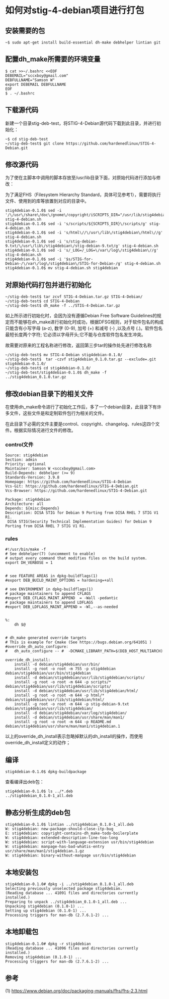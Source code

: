 # 如何对stig-4-debian项目进行打包 

## 安装需要的包 

```
~$ sudo apt-get install build-essential dh-make debhelper lintian git
```

## 配置dh_make所需要的环境变量 

```
$ cat >>~/.bashrc <<EOF
DEBEMAIL="sccxboy@gmail.com"
DEBFULLNAME="Samson W"
export DEBEMAIL DEBFULLNAME
EOF
$ . ~/.bashrc
```

## 下载源代码 

新建一个目录stig-deb-test，将STIG-4-Debian源代码下载到此目录，并进行初始化：

```
~$ cd stig-deb-test
~/stig-deb-test$ git clone https://github.com/hardenedlinux/STIG-4-Debian.git
```

## 修改源代码 

为了使在主脚本中调用的脚本存放至/usr/lib目录下面，对原始代码进行添加与修改： 

为了满足FHS（Filesystem Hierarchy Standard，具体可见参考1），需要将执行文件、使用到的库等放置到对应的目录中。
```
stig4debian-0.1.0$ sed -i '/\/usr\/share\/doc\/gnome\/copyright/iSCRIPTS_DIR="/usr/lib/stig4debian/"' stig-4-debian.sh
stig4debian-0.1.0$ sed -i 's/scripts/${SCRIPTS_DIR}\/scripts/g' stig-4-debian.sh 
stig4debian-0.1.0$ sed -i 's/html\//\/usr\/lib\/stig4debian\/html\//g' stig-4-debian.sh 
stig4debian-0.1.0$ sed -i 's/stig-debian-9.txt/\/usr\/lib\/stig4debian\/stig-debian-9.txt/g' stig-4-debian.sh 
stig4debian-0.1.0$ sed -i 's/_LOG=/_LOG=\/var\/log\/stig4debian\//g' stig-4-debian.sh 
stig4debian-0.1.0$ sed -i '$s/STIG-for-Debian-/\/var\/log\/stig4debian\/STIG-for-Debian-/g' stig-4-debian.sh  
stig4debian-0.1.0$ mv stig-4-debian.sh stig4debian
```


## 对原始代码打包并进行初始化  

```
~/stig-deb-test$ tar zcvf STIG-4-Debian.tar.gz STIG-4-Debian/
~/stig-deb-test$ cd STIG-4-Debian
~/stig-deb-test$ dh_make -f ../STIG-4-Debian.tar.gz
``` 

如上所示进行初始化时，会因为没有遵循Debian Free Software Guidelines的规定而不能够在dh_make进行初始化时成功，根据DFSG规则，对于软件包名的构成只能含有小写字母 (a-z), 数字 (0-9), 加号 (+) 和减号 (-) ,以及点号 (.)。软件包名最短长度两个字符;
它必须以字母开头;它不能与仓库软件包名发生冲突。

故需要对原来的工程名称进行修改，返回第三步tar的操作处先进行修改名称 

```
~/stig-deb-test$ mv STIG-4-Debian stig4debian-0.1.0/
~/stig-deb-test$  tar -czvf stig4debian_0.1.0.tar.gz --exclude=.git stig4debian-0.1.0/
~/stig-deb-test$ cd stig4debian-0.1.0/
~/stig-deb-test/stig4debian-0.1.0$ dh_make -f ../stig4debian_0.1.0.tar.gz
```

## 修改debian目录下的相关文件  

在使用dh_make命令进行了初始化工作后，多了一个debian目录，此目录下有许多文件，这些文件是和定制软件包行为相关的文件。

在此目录下必需的文件主要是control、copyright、changelog、rules这四个文件。根据实际情况进行文件的修改。

### control文件  

```
Source: stig4debian
Section: admin
Priority: optional
Maintainer: Samson W <sccxboy@gmail.com>
Build-Depends: debhelper (>= 9)
Standards-Version: 3.9.8
Homepage: https://github.com/hardenedlinux/STIG-4-Debian
Vcs-Git: https://github.com/hardenedlinux/STIG-4-Debian.git
Vcs-Browser: https://github.com/hardenedlinux/STIG-4-Debian.git

Package: stig4debian
Architecture: all
Depends: ${misc:Depends}
Description: DISA STIG for Debian 9 Porting from DISA RHEL 7 STIG V1 R1.
 DISA STIG(Security Technical Implementation Guides) for Debian 9 Porting from DISA RHEL 7 STIG V1 R1.
```

### rules 

```
#!/usr/bin/make -f
# See debhelper(7) (uncomment to enable)
# output every command that modifies files on the build system.
export DH_VERBOSE = 1


# see FEATURE AREAS in dpkg-buildflags(1)
#export DEB_BUILD_MAINT_OPTIONS = hardening=+all

# see ENVIRONMENT in dpkg-buildflags(1)
# package maintainers to append CFLAGS
#export DEB_CFLAGS_MAINT_APPEND  = -Wall -pedantic
# package maintainers to append LDFLAGS
#export DEB_LDFLAGS_MAINT_APPEND = -Wl,--as-needed


%:
	dh $@


# dh_make generated override targets
# This is example for Cmake (See https://bugs.debian.org/641051 )
#override_dh_auto_configure:
#	dh_auto_configure -- #	-DCMAKE_LIBRARY_PATH=$(DEB_HOST_MULTIARCH)

override_dh_install:
	install -d debian/stig4debian/usr/bin/
	install -g root -o root -m 755 -p stig4debian debian/stig4debian/usr/bin/stig4debian
	install -d debian/stig4debian/usr/lib/stig4debian/scripts/
	install -g root -o root -m 644 -p scripts/* debian/stig4debian/usr/lib/stig4debian/scripts/
	install -d debian/stig4debian/usr/lib/stig4debian/html/
	install -g root -o root -m 644 -p html/*  debian/stig4debian/usr/lib/stig4debian/html/
	install -g root -o root -m 644 -p stig-debian-9.txt  debian/stig4debian/usr/lib/stig4debian/
	install -d debian/stig4debian/var/log/stig4debian/
	install -d debian/stig4debian/usr/share/man/man1/
	install -g root -o root -m 644 -p README.md debian/stig4debian/usr/share/man/man1/stig4debian.1

```

以上的override_dh_install表示忽略掉默认的dh_install的操作，而使用
override_dh_install定义的动作；

##  编译  

```
stig4debian-0.1.0$ dpkg-buildpackage 
```

查看编译出deb包：

```
stig4debian-0.1.0$ ls ../*.deb
../stig4debian_0.1.0-1_all.deb
```

## 静态分析生成的deb包 

```
stig4debian-0.1.0$ lintian ../stig4debian_0.1.0-1_all.deb 
W: stig4debian: new-package-should-close-itp-bug
E: stig4debian: copyright-contains-dh_make-todo-boilerplate
W: stig4debian: extended-description-line-too-long
W: stig4debian: script-with-language-extension usr/bin/stig4debian
W: stig4debian: manpage-has-bad-whatis-entry usr/share/man/man1/stig4debian.1.gz
W: stig4debian: binary-without-manpage usr/bin/stig4debian
```

## 本地安装包 

```
stig4debian-0.1.0# dpkg -i ../stig4debian_0.1.0-1_all.deb 
Selecting previously unselected package stig4debian.
(Reading database ... 41091 files and directories currently installed.)
Preparing to unpack ../stig4debian_0.1.0-1_all.deb ...
Unpacking stig4debian (0.1.0-1) ...
Setting up stig4debian (0.1.0-1) ...
Processing triggers for man-db (2.7.6.1-2) ...
```

## 本地卸载包 

```
stig4debian-0.1.0# dpkg -r stig4debian
(Reading database ... 41096 files and directories currently installed.)
Removing stig4debian (0.1.0-1) ...
Processing triggers for man-db (2.7.6.1-2) ...
```

## 参考

(1) https://www.debian.org/doc/packaging-manuals/fhs/fhs-2.3.html

